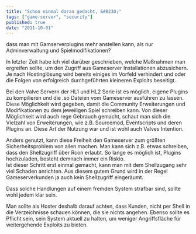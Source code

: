```yaml
---
title: "Schon einmal daran gedacht, &#8230;"
tags: ["game-server", "security"]
published: true
date: "2011-10-01"
---
```


dass man mit Gamserverplugins mehr anstellen kann, als nur Adminverwaltung und Spielmodifikationen?

In letzter Zeit habe ich viel darüber geschrieben, welche Maßnahmen man ergreifen sollte, um den Zugriff aus Gameserver Installationen abzusichern. Je nach Hostinglösung wird bereits einiges im Vorfeld verhindert und oder die Folgen von erfolgreich durchgeführten kleineren Exploits beseitigt.

Bei den Valve Servern der HL1 und HL2 Serie ist es möglich, eigene Plugins zu kompilieren und die .so Dateien vom Gameserver ausführen zu lassen.  
Diese Möglichkeit wird gegeben, damit die Community Erweiterungen und Modifikationen zu dem jeweiligen Spiel schreiben kann. Von dieser Möglichkeit wird auch rege Gebrauch gemacht, schaut man sich die Vielzahl von Erweiterungen, wie z.B. Sourcemod, Eventscripts und deren Plugins an. Diese Art der Nutzung war und ist wohl auch Valves Intention.

Anders genutzt, kann diese Freiheit den Gameserver zum größten Sicherheitsproblem von allen machen. Man kann sich z.B. etwas schreiben, dass den Shellzugriff über Rcon erlaubt. So lange es möglich ist, Plugins hochzuladen, besteht demnach immer ein Riskio.  
Ist dieser Schritt erst einmal gemacht, kann man mit dem Shellzugang sehr viel Schaden anrichten. Aus diesem gutem Grund wird in der Regel Gameserverkunden ja auch kein Shellzugriff eingeräumt.

Dass solche Handlungen auf einem fremden System strafbar sind, sollte wohl jedem klar sein.

Man sollte als Hoster deshalb darauf achten, dass Kunden, nicht per Shell in die Verzeichnisse schauen können, die sie nichts angehen. Ebenso sollte es Pflicht sein, sein System aktuell zu halten, um weniger Angriffsfläche für weitergehende Exploits zu bieten.

